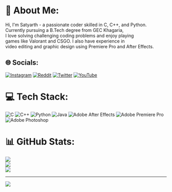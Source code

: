 # 💫 About Me:
Hi, I'm Satyarth - a passionate coder skilled in C, C++, and Python.<br>Currently pursuing a B.Tech degree from GEC Khagaria,<br>I love solving challenging coding problems and enjoy playing <br>games like Valorant and CSGO. I also have experience in<br> video editing and graphic design using Premiere Pro and After Effects.


## 🌐 Socials:
[![Instagram](https://img.shields.io/badge/Instagram-%23E4405F.svg?logo=Instagram&logoColor=white)](https://instagram.com/satya_8s) [![Reddit](https://img.shields.io/badge/Reddit-%23FF4500.svg?logo=Reddit&logoColor=white)](https://reddit.com/user/Low_Weather_446) [![Twitter](https://img.shields.io/badge/Twitter-%231DA1F2.svg?logo=Twitter&logoColor=white)](https://twitter.com/satyarth08) [![YouTube](https://img.shields.io/badge/YouTube-%23FF0000.svg?logo=YouTube&logoColor=white)](https://youtube.com/@SatyarthPrakash) 

# 💻 Tech Stack:
![C](https://img.shields.io/badge/c-%2300599C.svg?style=flat-square&logo=c&logoColor=white) ![C++](https://img.shields.io/badge/c++-%2300599C.svg?style=flat-square&logo=c%2B%2B&logoColor=white) ![Python](https://img.shields.io/badge/python-3670A0?style=flat-square&logo=python&logoColor=ffdd54) ![Java](https://img.shields.io/badge/java-%23ED8B00.svg?style=flat-square&logo=java&logoColor=white) ![Adobe After Effects](https://img.shields.io/badge/Adobe%20After%20Effects-9999FF.svg?style=flat-square&logo=Adobe%20After%20Effects&logoColor=white) ![Adobe Premiere Pro](https://img.shields.io/badge/Adobe%20Premiere%20Pro-9999FF.svg?style=flat-square&logo=Adobe%20Premiere%20Pro&logoColor=white) ![Adobe Photoshop](https://img.shields.io/badge/adobephotoshop-%2331A8FF.svg?style=flat-square&logo=adobephotoshop&logoColor=white)
# 📊 GitHub Stats:
![](https://github-readme-stats.vercel.app/api?username=satyarth8&theme=vision-friendly-dark&hide_border=false&include_all_commits=false&count_private=true)<br/>
![](https://github-readme-streak-stats.herokuapp.com/?user=satyarth8&theme=vision-friendly-dark&hide_border=false)<br/>
![](https://github-readme-stats.vercel.app/api/top-langs/?username=satyarth8&theme=vision-friendly-dark&hide_border=false&include_all_commits=false&count_private=true&layout=compact)

---
[![](https://visitcount.itsvg.in/api?id=satyarth8&icon=0&color=0)](https://visitcount.itsvg.in)

<!-- Proudly created with GPRM ( https://gprm.itsvg.in ) -->
